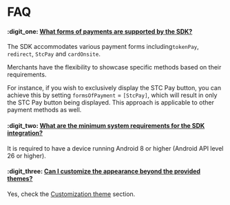 # FAQ

#### :digit\_one: [What forms of payments are supported by the SDK?](faq.md#id-1.-what-forms-of-payments-are-supported-by-the-sdk) <a href="#id-1.-what-forms-of-payments-are-supported-by-the-sdk" id="id-1.-what-forms-of-payments-are-supported-by-the-sdk"></a>

The SDK accommodates various payment forms including`tokenPay`, `redirect`, `StcPay` and `cardOnsite`.&#x20;

Merchants have the flexibility to showcase specific methods based on their requirements.&#x20;

For instance, if you wish to exclusively display the STC Pay button, you can achieve this by setting `formsOfPayment` = `[StcPay]`, which will result in only the STC Pay button being displayed. This approach is applicable to other payment methods as well.

#### :digit\_two: [What are the minimum system requirements for the SDK integration?](faq.md#id-2.-what-are-the-minimum-system-requirements-for-the-sdk-integration) <a href="#id-2.-what-are-the-minimum-system-requirements-for-the-sdk-integration" id="id-2.-what-are-the-minimum-system-requirements-for-the-sdk-integration"></a>

It is required to have a device running Android 8 or higher (Android API level 26 or higher).

#### :digit\_three: [Can I customize the appearance beyond the provided themes?](faq.md#id-3.-can-i-customize-the-appearance-beyond-the-provided-themes) <a href="#id-3.-can-i-customize-the-appearance-beyond-the-provided-themes" id="id-3.-can-i-customize-the-appearance-beyond-the-provided-themes"></a>

Yes, check the [Customization theme](faq.md#customization-theme) section.
